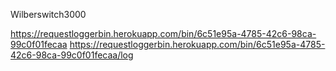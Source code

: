 Wilberswitch3000

https://requestloggerbin.herokuapp.com/bin/6c51e95a-4785-42c6-98ca-99c0f01fecaa
https://requestloggerbin.herokuapp.com/bin/6c51e95a-4785-42c6-98ca-99c0f01fecaa/log
